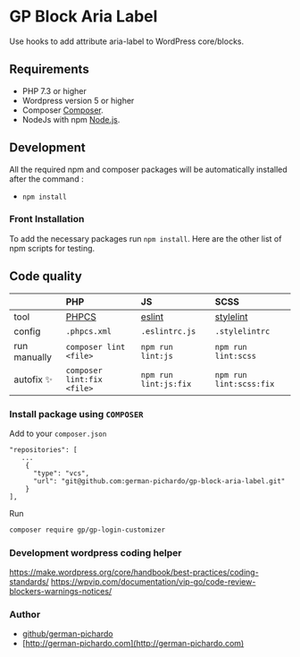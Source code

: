 # GP Block Aria Label

Use hooks to add attribute aria-label to WordPress core/blocks.

## Requirements
* PHP 7.3 or higher
* Wordpress version 5 or higher
* Composer [Composer](https://getcomposer.org/doc/00-intro.md#downloading-the-composer-executable).
* NodeJs with npm [Node.js](https://nodejs.org/).

## Development
All the required npm and composer packages will be automatically installed after the command :
* `npm install`

### Front Installation
To add the necessary packages run `npm install`. Here are the other list of npm scripts for testing.

## Code quality

|  | PHP | JS | SCSS |
| :- | :- | :- | :- |
| tool | [PHPCS](https://github.com/squizlabs/PHP_CodeSniffer) | [eslint](https://eslint.org/) | [stylelint](https://stylelint.io/) |
| config | `.phpcs.xml` | `.eslintrc.js` | `.stylelintrc` |
| run manually | `composer lint <file>` | `npm run lint:js` | `npm run lint:scss` |
| autofix ✨ | `composer lint:fix <file>` | `npm run lint:js:fix` | `npm run lint:scss:fix` |

### Install package using **`COMPOSER`**
Add to your `composer.json`
```
"repositories": [
   ...
    {
      "type": "vcs",
      "url": "git@github.com:german-pichardo/gp-block-aria-label.git"
    }
],
```

Run
```bash
composer require gp/gp-login-customizer
```

### Development wordpress coding helper
https://make.wordpress.org/core/handbook/best-practices/coding-standards/
https://wpvip.com/documentation/vip-go/code-review-blockers-warnings-notices/

### Author

* [github/german-pichardo](https://github.com/german-pichardo)
* [http://german-pichardo.com](http://german-pichardo.com)
